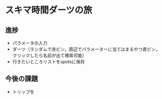 # スキマ時間ダーツの旅

## 進捗
- パラメータの入力
- ダーツ（ランダムで赤ピン，周辺でパラメーターに当てはまるやつ青ピン，クリックしたら名前が出て検索可能）
- 行きたいところリストをspotsに保存

## 今後の課題
- トリップを